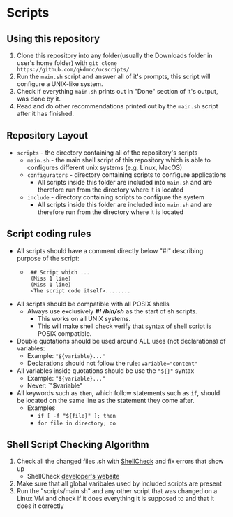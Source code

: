 # Scripts
## Using this repository
1. Clone this repository into any folder(usually the Downloads folder in user's home folder) with `git clone https://github.com/qkdmnc/ucscripts/`
2. Run the `main.sh` script and answer all of it's prompts, this script will configure a UNIX-like system.
3. Check if everything `main.sh` prints out in "Done" section of it's output, was done by it.
4. Read and do other recommendations printed out by the `main.sh` script after it has finished.


## Repository Layout
* `scripts` - the directory containing all of the repository's scripts
	* `main.sh` - the main shell script of this repository which is able to configures different unix systems (e.g. Linux, MacOS)
	* `configurators` - directory containing scripts to configure applications
		* All scripts inside this folder are included into `main.sh` and are therefore run from the directory where it is located 
	* `include` - directory containing scripts to configure the system
		* All scripts inside this folder are included into `main.sh` and are therefore run from the directory where it is located  


## Script coding rules
* All scripts should have a comment directly below "#!" describing purpose of the script:
	 * ```
	 	## Script which ...
		(Miss 1 line)
		(Miss 1 line)
	 	<The script code itself>........
	    ```
* All scripts should be compatible with all POSIX shells
	* Always use exclusively ***#! /bin/sh*** as the start of sh scripts.
		* This works on all UNIX systems.
		* This will make shell check verify that syntax of shell script is POSIX compatible.  
* Double quotations should be used around ALL uses (not declarations) of variables:
	* Example: `"${variable}..."`
	* Declarations should not follow the rule: `variable="content"`
* All variables inside quotations should be use the `"${}"` syntax
	* Example: `"${variable}..."`
	* Never: `"$variable"
* All keywords such as `then`, which follow statements such as `if`, should be located on the same line as the statement they come after.
	* Examples
		* `if [ -f "${file}" ]; then` 
		* `for file in directory; do` 


## Shell Script Checking Algorithm
1. Check all the changed files .sh with [ShellCheck](https://www.shellcheck.net/) and fix errors that show up
	* ShellCheck [developer's website](https://github.com/koalaman/shellcheck)
2. Make sure that all global varibales used by included scripts are present
3. Run the "scripts/main.sh" and any other script that was changed on a Linux VM and check if it does everything it is supposed to and that it does it correctly
